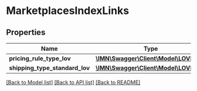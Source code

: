 # MarketplacesIndexLinks

## Properties
Name | Type | Description | Notes
------------ | ------------- | ------------- | -------------
**pricing_rule_type_lov** | [**\IMN\Swagger\Client\Model\LOVLink3**](LOVLink3.md) |  | [optional] 
**shipping_type_standard_lov** | [**\IMN\Swagger\Client\Model\LOVLink3**](LOVLink3.md) |  | [optional] 

[[Back to Model list]](../README.md#documentation-for-models) [[Back to API list]](../README.md#documentation-for-api-endpoints) [[Back to README]](../README.md)


